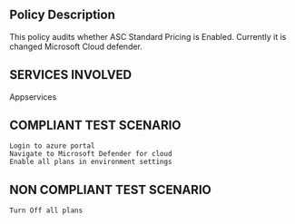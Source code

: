 
## Policy Description
This policy audits whether ASC Standard Pricing is Enabled. Currently it is changed Microsoft Cloud defender.
## SERVICES INVOLVED
 Appservices

## COMPLIANT TEST SCENARIO
    Login to azure portal
    Navigate to Microsoft Defender for cloud
    Enable all plans in environment settings

## NON COMPLIANT TEST SCENARIO
    Turn Off all plans 



